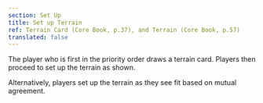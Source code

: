 ```yaml
---
section: Set Up
title: Set up Terrain
ref: Terrain Card (Core Book, p.37), and Terrain (Core Book, p.57)
translated: false
---
```


The player who is first in the priority order draws a terrain card. Players then proceed to set up the terrain as shown.

Alternatively, players set up the terrain as they see fit based on mutual agreement.
